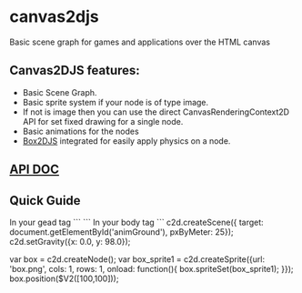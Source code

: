 <h1>canvas2djs</h1>

<p>Basic scene graph for games and applications over the HTML canvas </p>

<h2>Canvas2DJS features:</h2>
<ul>
	<li>Basic Scene Graph.</li>
	<li>Basic sprite system if your node is of type image.</li>
	<li>If not is image then you can use the direct CanvasRenderingContext2D API for set fixed drawing for a single node.</li>
	<li>Basic animations for the nodes</li>
	<li><a href="http://box2d-js.sourceforge.net/">Box2DJS</a> integrated for easily apply physics on a node.</li>
</ul>

<h2><a href="http://stormcolour.appspot.com/CONTENT/Canvas2DJS-1.0-API-Doc/Canvas2DJS.html">API DOC</a></h2>

<h2>Quick Guide</h2>
In your gead tag
```
<script type="text/javascript" src="Canvas2DJS/jquery-1.9.1.js"></script>
<script type="text/javascript" src="Canvas2DJS/jquery-ui-1.10.2.custom.min.js"></script>
<script type="text/javascript" src="Canvas2DJS/Box2dWeb-2.1.a.3.js"></script>
<script type="text/javascript" src="Canvas2DJS/Canvas2DUtils.class.js"></script> 
<script type="text/javascript" src="Canvas2DJS/Canvas2DSprite.class.js"></script>
<script type="text/javascript" src="Canvas2DJS/Canvas2DNode.class.js"></script>
<script type="text/javascript" src="Canvas2DJS/Canvas2DJS.class.js"></script>
```
In your body tag
```
c2d.createScene({	target: document.getElementById('animGround'),
					pxByMeter: 25});
c2d.setGravity({x: 0.0, y: 98.0});


						
var box = c2d.createNode();
var box_sprite1 = c2d.createSprite({url: 'box.png',
									cols: 1,
									rows: 1,
									onload: function(){
										box.spriteSet(box_sprite1);
									}});
box.position($V2([100,100]));
```






